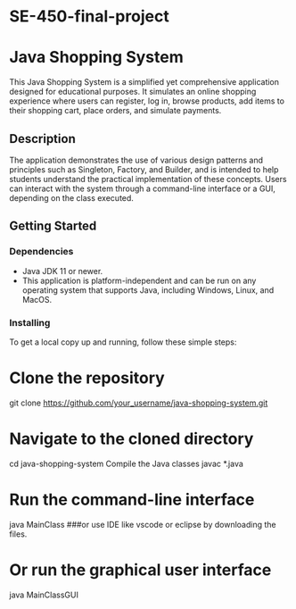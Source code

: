 # SE-450-final-project

# Java Shopping System

This Java Shopping System is a simplified yet comprehensive application designed for educational purposes. It simulates an online shopping experience where users can register, log in, browse products, add items to their shopping cart, place orders, and simulate payments.

## Description

The application demonstrates the use of various design patterns and principles such as Singleton, Factory, and Builder, and is intended to help students understand the practical implementation of these concepts. Users can interact with the system through a command-line interface or a GUI, depending on the class executed.

## Getting Started

### Dependencies

* Java JDK 11 or newer.
* This application is platform-independent and can be run on any operating system that supports Java, including Windows, Linux, and MacOS.

### Installing

To get a local copy up and running, follow these simple steps:

# Clone the repository
git clone https://github.com/your_username/java-shopping-system.git
# Navigate to the cloned directory
cd java-shopping-system
Compile the Java classes
javac *.java
# Run the command-line interface
java MainClass
###or use IDE like vscode or eclipse by downloading the files.
# Or run the graphical user interface
java MainClassGUI
